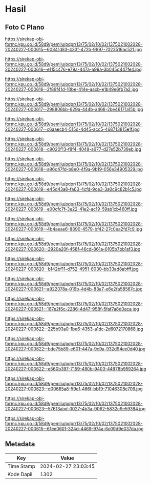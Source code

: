 # Hasil

## Foto C Plano

https://sirekap-obj-formc.kpu.go.id/58d9/pemilu/pdpr/13/75/02/10/02/1375021002028-20240227-000615--60341d83-433f-472b-9997-7023516ac521.jpg

https://sirekap-obj-formc.kpu.go.id/58d9/pemilu/pdpr/13/75/02/10/02/1375021002028-20240227-000616--e115c476-e79a-447a-a99a-3b045d447fe4.jpg

https://sirekap-obj-formc.kpu.go.id/58d9/pemilu/pdpr/13/75/02/10/02/1375021002028-20240227-000616--2f89f41d-10be-414e-aacb-e1b49e6fb7a2.jpg

https://sirekap-obj-formc.kpu.go.id/58d9/pemilu/pdpr/13/75/02/10/02/1375021002028-20240227-000617--298806bb-629a-444b-a468-2be46171a15b.jpg

https://sirekap-obj-formc.kpu.go.id/58d9/pemilu/pdpr/13/75/02/10/02/1375021002028-20240227-000617--c6aaecb4-515d-4d45-acc5-468713815e1f.jpg

https://sirekap-obj-formc.kpu.go.id/58d9/pemilu/pdpr/13/75/02/10/02/1375021002028-20240227-000618--c9020f13-f8f4-4048-a677-d27e52b739eb.jpg

https://sirekap-obj-formc.kpu.go.id/58d9/pemilu/pdpr/13/75/02/10/02/1375021002028-20240227-000618--a96c47fd-b8e0-4f9a-9b19-056e34905329.jpg

https://sirekap-obj-formc.kpu.go.id/58d9/pemilu/pdpr/13/75/02/10/02/1375021002028-20240227-000619--e45d43a8-fa63-4cfd-9ce3-3a0c9c82b1c5.jpg

https://sirekap-obj-formc.kpu.go.id/58d9/pemilu/pdpr/13/75/02/10/02/1375021002028-20240227-000619--e00cfc7f-3e22-41e2-ac19-59ab1cb460ff.jpg

https://sirekap-obj-formc.kpu.go.id/58d9/pemilu/pdpr/13/75/02/10/02/1375021002028-20240227-000619--4b4aeae6-8390-4579-bf42-27c0ea2fd7c9.jpg

https://sirekap-obj-formc.kpu.go.id/58d9/pemilu/pdpr/13/75/02/10/02/1375021002028-20240227-000620--2920a20f-458f-46cd-861a-0105b7bb1af3.jpg

https://sirekap-obj-formc.kpu.go.id/58d9/pemilu/pdpr/13/75/02/10/02/1375021002028-20240227-000620--b142bf11-d752-4951-8030-bb33ad8abfff.jpg

https://sirekap-obj-formc.kpu.go.id/58d9/pemilu/pdpr/13/75/02/10/02/1375021002028-20240227-000621--a922078a-019b-4d4b-83a7-e6e2fa58567c.jpg

https://sirekap-obj-formc.kpu.go.id/58d9/pemilu/pdpr/13/75/02/10/02/1375021002028-20240227-000621--167e2f6c-2286-4d47-958f-5faf7a8d0eca.jpg

https://sirekap-obj-formc.kpu.go.id/58d9/pemilu/pdpr/13/75/02/10/02/1375021002028-20240227-000622--225b93a0-1be6-4353-a1dc-2d6072170868.jpg

https://sirekap-obj-formc.kpu.go.id/58d9/pemilu/pdpr/13/75/02/10/02/1375021002028-20240227-000622--bde75b89-e601-447a-9c9a-932d94ee0d40.jpg

https://sirekap-obj-formc.kpu.go.id/58d9/pemilu/pdpr/13/75/02/10/02/1375021002028-20240227-000622--e560b397-7159-480b-9403-44878b959264.jpg

https://sirekap-obj-formc.kpu.go.id/58d9/pemilu/pdpr/13/75/02/10/02/1375021002028-20240227-000623--d00685a8-59ef-466f-bb19-71046308e706.jpg

https://sirekap-obj-formc.kpu.go.id/58d9/pemilu/pdpr/13/75/02/10/02/1375021002028-20240227-000623--57613abd-0027-4b3a-9062-5832c9e59384.jpg

https://sirekap-obj-formc.kpu.go.id/58d9/pemilu/pdpr/13/75/02/10/02/1375021002028-20240227-000615--61ee0601-324d-4469-974a-6c09d9e037da.jpg


## Metadata

| Key        | Value               |
| ---------- | ------------------- |
| Time Stamp | 2024-02-27 23:03:45 |
| Kode Dapil | 1302                |



